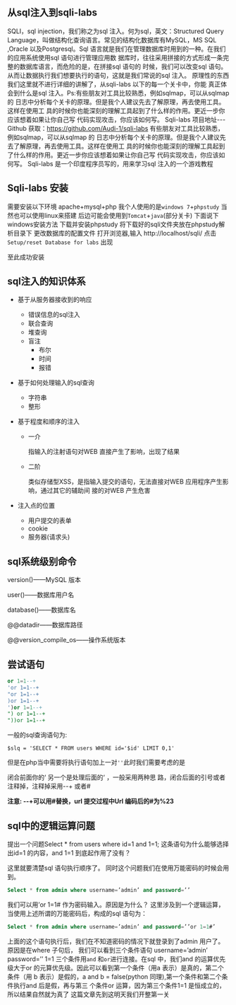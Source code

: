## 从sql注入到sqli-labs
SQLI，sql injection，我们称之为sql 注入。何为sql，英文：Structured Query Language，叫做结构化查询语言。常见的结构化数据库有MySQL，MS SQL ,Oracle 以及Postgresql。Sql
语言就是我们在管理数据库时用到的一种。在我们的应用系统使用sql 语句进行管理应用数
据库时，往往采用拼接的方式形成一条完整的数据库语言，而危险的是，在拼接sql 语句的
时候，我们可以改变sql 语句。从而让数据执行我们想要执行的语句，这就是我们常说的sql
注入。
原理性的东西我们这里就不进行详细的讲解了，从sqli-labs 以下的每一个关卡中，你能
真正体会到什么是sql 注入。Ps:有些朋友对工具比较熟悉，例如sqlmap，可以从sqlmap 的
日志中分析每个关卡的原理。但是我个人建议先去了解原理，再去使用工具。这样在使用工
具的时候你也能深刻的理解工具起到了什么样的作用。更近一步你应该想着如果让你自己写
代码实现攻击，你应该如何写。
Sqli-labs 项目地址---Github 获取：https://github.com/Audi-1/sqli-labs
有些朋友对工具比较熟悉，例如sqlmap，可以从sqlmap 的
日志中分析每个关卡的原理。但是我个人建议先去了解原理，再去使用工具。这样在使用工
具的时候你也能深刻的理解工具起到了什么样的作用。更近一步你应该想着如果让你自己写
代码实现攻击，你应该如何写。
Sqli-labs 是一个印度程序员写的，用来学习sql 注入的一个游戏教程

## Sqli-labs 安装
需要安装以下环境
apache+mysql+php
我个人使用的是`windows 7`+`phpstudy`
当然也可以使用linux来搭建
后边可能会使用到`Tomcat`+`java`(部分关卡)
下面说下windows安装方法
下载并安装phpstudy
将下载好的sqli文件夹放在phpstudy解析目录下
更改数据库的配置文件
打开浏览器,输入 http://localhost/sqli/
点击`Setup/reset Database for labs`
出现

至此成功安装

## sql注入的知识体系

* 基于从服务器接收到的响应

  * 错误信息的sql注入
  * 联合查询
  * 堆查询
  * 盲注
    * 布尔
    * 时间
    * 报错

* 基于如何处理输入的sql查询

  * 字符串
  * 整形

* 基于程度和顺序的注入

  * 一介

    指输入的注射语句对WEB 直接产生了影响，出现了结果

  * 二阶

    类似存储型XSS，是指输入提交的语句，无法直接对WEB 应用程序产生影响，通过其它的辅助间
    接的对WEB 产生危害

* 注入点的位置

  * 用户提交的表单
  * cookie
  * 服务器(请求头)

## sql系统级别命令

version()——MySQL 版本

user()——数据库用户名

database()——数据库名

@@datadir——数据库路径

@@version_compile_os——操作系统版本

## 尝试语句
```sql
or 1=1--+
'or 1=1--+
"or 1=1--+
)or 1=1--+
')or 1=1--+
") or 1=1--+
"))or 1=1--+
```
一般的sql查询语句为:

```mysql
$slq = 'SELECT * FROM users WHERE id='$id' LIMIT 0,1'
```

但是在php当中需要将执行语句加上一对`''`此时我们需要考虑的是

闭合前面你的‘ 另一个是处理后面的‘ ，一般采用两种思
路，闭合后面的引号或者注释掉，注释掉采用--+ 或者#

**注意: --+可以用#替换，url 提交过程中Url 编码后的#为%23**

## sql中的逻辑运算问题

提出一个问题Select * from users where id=1 and 1=1; 这条语句为什么能够选择出id=1
的内容，and 1=1 到底起作用了没有？

这里就要清楚sql 语句执行顺序了。
同时这个问题我们在使用万能密码的时候会用到。
```sql
Select * from admin where username=’admin’ and password=’’
```
我们可以用’or 1=1# 作为密码输入。原因是为什么？
这里涉及到一个逻辑运算，当使用上述所谓的万能密码后，构成的sql 语句为：
```sql
Select * from admin where username=’admin’ and password=’’or 1=1#’
```
上面的这个语句执行后，我们在不知道密码的情况下就登录到了admin 用户了。
原因是在where 子句后， 我们可以看到三个条件语句
username=’admin’ 
password=’’
1=1
三个条件用`and` 和`or`进行连接。在sql 中，我们and 的运算优先
级大于or 的元算优先级。因此可以看到第一个条件（用a 表示）是真的，第二个条件（用
b 表示）是假的，a and b = false(python 同理),第一个条件和第二个条件执行and 后是假，再与第三
个条件or 运算，因为第三个条件1=1 是恒成立的，所以结果自然就为真了
这篇文章先到这明天我们开整第一关